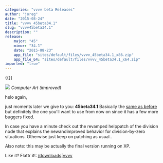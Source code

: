 ```yaml
---
categories: "vvvv beta Releases"
author: "joreg"
date: "2015-08-24"
title: "vvvv_45beta34.1"
slug: "vvvv45beta34.1"
description: ""
release: 
    major: "45"
    minor: "34.1"
    date: "2015-08-23"
    app_file: "sites/default/files/vvvv_45beta34.1_x86.zip"
    app_file_64: "sites/default/files/vvvv_45beta34.1_x64.zip"
imported: "true"
---
```


{{<previousRelease>}}


![](windows_xp.1.png) 
*Computer Art (improved)*

helo again,

just moments later we give to you: **45beta34.1**
Basically the [same as before](/blog/2015/vvvv45beta34) but definitely the one you'll want to use from now on since it has a few more buggers fixed.

In case you have a minute check out the revamped helppatch of the division node that explains the newandimproved behavior for division-by-zero situations. Otherwise just keep on patching as usual..

Also note: this may be actually the final version running on XP. 

Like it? Flattr it!:
[/downloads|vvvv](flattr)